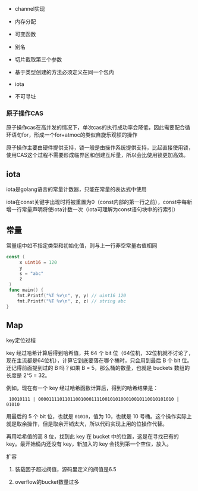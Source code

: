 - channel实现

- 内存分配

- 可变函数

- 别名

- 切片截取第三个参数

- 基于类型创建的方法必须定义在同一个包内

- iota

- 不可寻址

### 原子操作CAS

原子操作cas在高并发的情况下，单次cas的执行成功率会降低，因此需要配合循环语句for，形成一个for+atmoc的类似自旋乐观锁的操作

原子操作主要由硬件提供支持，锁一般是由操作系统提供支持，比起直接使用锁，使用CAS这个过程不需要形成临界区和创建互斥量，所以会比使用锁更加高效。

## iota

iota是golang语言的常量计数器，只能在常量的表达式中使用

iota在const关键字出现时将被重置为0（const内部的第一行之前），const中每新增一行常量声明将使iota计数一次（iota可理解为const语句块中的行索引）

## 常量

常量组中如不指定类型和初始化值，则与上一行非空常量右值相同

```go
const (
     x uint16 = 120
     y
     s = "abc"
     z
 )
 func main() {
    fmt.Printf("%T %v\n", y, y) // uint16 120
    fmt.Printf("%T %v\n", z, z) // string abc
}
```



## Map

key定位过程

key 经过哈希计算后得到哈希值，共 64 个 bit 位（64位机，32位机就不讨论了，现在主流都是64位机），计算它到底要落在哪个桶时，只会用到最后 B 个 bit 位。还记得前面提到过的 B 吗？如果 B = 5，那么桶的数量，也就是 buckets 数组的长度是 2^5 = 32。

例如，现在有一个 key 经过哈希函数计算后，得到的哈希结果是：

```shell
 10010111 | 000011110110110010001111001010100010010110010101010 │ 01010
```

用最后的 5 个 bit 位，也就是 `01010`，值为 10，也就是 10 号桶。这个操作实际上就是取余操作，但是取余开销太大，所以代码实现上用的位操作代替。

再用哈希值的高 8 位，找到此 key 在 bucket 中的位置，这是在寻找已有的 key。最开始桶内还没有 key，新加入的 key 会找到第一个空位，放入。



扩容

1. 装载因子超过阀值，源码里定义的阀值是6.5

2. overflow的bucket数量过多
